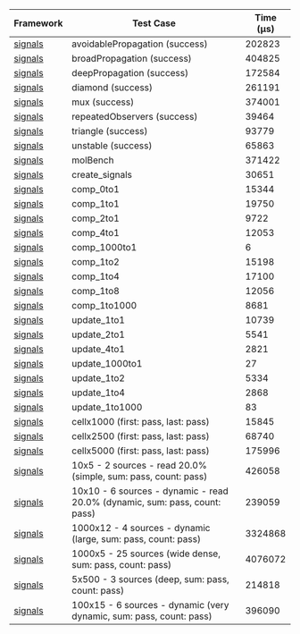 | Framework | Test Case | Time (μs) |
| --- | --- | --- |
| [signals](https://github.com/rodydavis/signals.dart) | avoidablePropagation (success) | 202823 |
| [signals](https://github.com/rodydavis/signals.dart) | broadPropagation (success) | 404825 |
| [signals](https://github.com/rodydavis/signals.dart) | deepPropagation (success) | 172584 |
| [signals](https://github.com/rodydavis/signals.dart) | diamond (success) | 261191 |
| [signals](https://github.com/rodydavis/signals.dart) | mux (success) | 374001 |
| [signals](https://github.com/rodydavis/signals.dart) | repeatedObservers (success) | 39464 |
| [signals](https://github.com/rodydavis/signals.dart) | triangle (success) | 93779 |
| [signals](https://github.com/rodydavis/signals.dart) | unstable (success) | 65863 |
| [signals](https://github.com/rodydavis/signals.dart) | molBench | 371422 |
| [signals](https://github.com/rodydavis/signals.dart) | create_signals | 30651 |
| [signals](https://github.com/rodydavis/signals.dart) | comp_0to1 | 15344 |
| [signals](https://github.com/rodydavis/signals.dart) | comp_1to1 | 19750 |
| [signals](https://github.com/rodydavis/signals.dart) | comp_2to1 | 9722 |
| [signals](https://github.com/rodydavis/signals.dart) | comp_4to1 | 12053 |
| [signals](https://github.com/rodydavis/signals.dart) | comp_1000to1 | 6 |
| [signals](https://github.com/rodydavis/signals.dart) | comp_1to2 | 15198 |
| [signals](https://github.com/rodydavis/signals.dart) | comp_1to4 | 17100 |
| [signals](https://github.com/rodydavis/signals.dart) | comp_1to8 | 12056 |
| [signals](https://github.com/rodydavis/signals.dart) | comp_1to1000 | 8681 |
| [signals](https://github.com/rodydavis/signals.dart) | update_1to1 | 10739 |
| [signals](https://github.com/rodydavis/signals.dart) | update_2to1 | 5541 |
| [signals](https://github.com/rodydavis/signals.dart) | update_4to1 | 2821 |
| [signals](https://github.com/rodydavis/signals.dart) | update_1000to1 | 27 |
| [signals](https://github.com/rodydavis/signals.dart) | update_1to2 | 5334 |
| [signals](https://github.com/rodydavis/signals.dart) | update_1to4 | 2868 |
| [signals](https://github.com/rodydavis/signals.dart) | update_1to1000 | 83 |
| [signals](https://github.com/rodydavis/signals.dart) | cellx1000 (first: pass, last: pass) | 15845 |
| [signals](https://github.com/rodydavis/signals.dart) | cellx2500 (first: pass, last: pass) | 68740 |
| [signals](https://github.com/rodydavis/signals.dart) | cellx5000 (first: pass, last: pass) | 175996 |
| [signals](https://github.com/rodydavis/signals.dart) | 10x5 - 2 sources - read 20.0% (simple, sum: pass, count: pass) | 426058 |
| [signals](https://github.com/rodydavis/signals.dart) | 10x10 - 6 sources - dynamic - read 20.0% (dynamic, sum: pass, count: pass) | 239059 |
| [signals](https://github.com/rodydavis/signals.dart) | 1000x12 - 4 sources - dynamic (large, sum: pass, count: pass) | 3324868 |
| [signals](https://github.com/rodydavis/signals.dart) | 1000x5 - 25 sources (wide dense, sum: pass, count: pass) | 4076072 |
| [signals](https://github.com/rodydavis/signals.dart) | 5x500 - 3 sources (deep, sum: pass, count: pass) | 214818 |
| [signals](https://github.com/rodydavis/signals.dart) | 100x15 - 6 sources - dynamic (very dynamic, sum: pass, count: pass) | 396090 |
